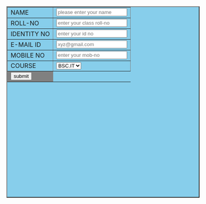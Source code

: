  <html>
 <head>
 <title>registration page</title>
 </head>
 <body>
 <center>
 <form id=registration method="post">
 <table border="2px" bgcolor="skyblue" height="500px" width="500px">
 <tr><td>NAME</td>
 <td><input type="text" name="fname" id="input" placeholder="please enter your name" required></td>
 </tr>
 <tr>
 <td>ROLL-NO</td>
 <td><input type="text" placeholder="enter your class roll-no" required></td>
 </tr>
 <tr>
 <td>IDENTITY NO</td>
 <td><input type="text" placeholder="enter your id no" required></td>
 </tr>
 <tr>
 <td>E-MAIL ID</td>
 <td><input type="email" placeholder="xyz@gmail.com" required></td>
 </tr>
 <tr>
 <td>MOBILE NO</td>
 <td><input type="number" placeholder="enter your mob-no" required></td>
 </tr>
 <tr>
 <td>COURSE</td>
 <td><select>
 <option>BSC.IT</option>
 <option>BCA</option>
 <option>BBA</option>
 </select>
 </td></tr>
 <tr>
 <td calspan="2" bgcolor="gray"><input type="submit" value="submit" name="button"></td>
 </tr>
 </table>
 </form>
 </center>
 </body>
 </html>
